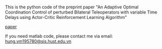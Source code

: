 This is the python code of the preprint paper "An Adaptive Optimal Coordination Control of perturbed Bilateral Teleoperators with variable
Time Delays using Actor-Critic Reinforcement Learning Algorithm"

[paper](https://papers.ssrn.com/sol3/papers.cfm?abstract_id=4484231)

If you need matlab code, please contact me via email: hung.vm195780@sis.hust.edu.vn
